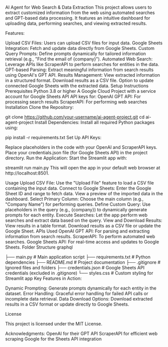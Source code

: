 AI Agent for Web Search & Data Extraction
This project allows users to extract customized information from the web using automated searches and GPT-based data processing. It features an intuitive dashboard for uploading data, performing searches, and viewing extracted results.

Features:

Upload CSV Files: Users can upload CSV files for input data.
Google Sheets Integration: Fetch and update data directly from Google Sheets.
Custom Query Prompts: Define prompts dynamically for tailored information retrieval (e.g., "Find the email of {company}").
Automated Web Search: Leverage APIs like ScraperAPI to perform searches for entities in the data.
GPT-based Parsing: Extract meaningful information from search results using OpenAI's GPT API.
Results Management:
View extracted information in a structured format.
Download results as a CSV file.
Option to update connected Google Sheets with the extracted data.
Setup Instructions
Prerequisites
Python 3.8 or higher
A Google Cloud Project with a service account for Google Sheets API
API keys for:
OpenAI GPT API: For processing search results
ScraperAPI: For performing web searches
Installation
Clone the Repository:


git clone https://github.com/your-username/ai-agent-project.git
cd ai-agent-project
Install Dependencies: Install all required Python packages using:

pip install -r requirements.txt
Set Up API Keys:

Replace placeholders in the code with your OpenAI and ScraperAPI keys.
Place your credentials.json file (for Google Sheets API) in the project directory.
Run the Application: Start the Streamlit app with:


streamlit run main.py
This will open the app in your default web browser at http://localhost:8501.

Usage
Upload CSV File: Use the "Upload File" feature to load a CSV file containing the input data.
Connect to Google Sheets:
Enter the Google Sheet ID and range to fetch data.
View a preview of the imported data in the dashboard.
Select Primary Column: Choose the main column (e.g., "Company Name") for performing queries.
Define Custom Query: Use placeholders in the query (e.g., {company}) to dynamically generate prompts for each entity.
Execute Searches: Let the app perform web searches and extract data based on the query.
View and Download Results:
View results in a table format.
Download results as a CSV file or update the Google Sheet.
APIs Used
OpenAI GPT API: For parsing and extracting information from search results.
ScraperAPI: To perform automated web searches.
Google Sheets API: For real-time access and updates to Google Sheets.
Folder Structure
graphql

├── main.py              # Main application script
├── requirements.txt     # Python dependencies
├── README.md            # Project documentation
├── .gitignore           # Ignored files and folders
├── credentials.json     # Google Sheets API credentials (excluded in .gitignore)
└── styles.css           # Custom styling for Streamlit app
Key Features in Action:

Dynamic Prompting: Generate prompts dynamically for each entity in the dataset.
Error Handling: Graceful error handling for failed API calls or incomplete data retrieval.
Data Download Options: Download extracted results in a CSV format or update directly to Google Sheets.

License

This project is licensed under the MIT License.

Acknowledgments:
OpenAI for their GPT API
ScraperAPI for efficient web scraping
Google for the Sheets API integration
